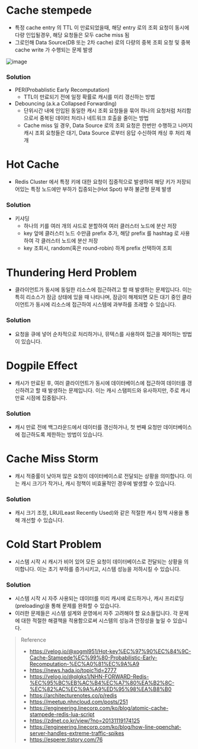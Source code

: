 # Cache stempede
* 특정 cache entry 의 TTL 이 만료되었을때, 해당 entry 로의 조회 요청이 동시에 다량 인입될경우, 해당 요청들은 모두 cache miss 됨
* 그로인해 Data Source(DB 또는 2차 cache) 로의 다량의 중복 조회 요청 및 중복 cache write 가 수행되는 문제 발생

![image](https://github.com/user-attachments/assets/ce8f40ff-9660-47eb-9996-5af963277ca3)

### Solution 
* PER(Probablistic Early Recomputation)
  * TTL이 만료되기 전에 일정 확률로 캐시를 미리 갱신하는 방법 
* Debouncing (a.k.a Collapsed Forwarding)
  * 단위시간 내에 인입된 동일한 캐시 조회 요청들을 묶어 하나의 요청처럼 처리함으로서 중복된 데이터 처리나 네트워크 호출을 줄이는 방법
  * Cache miss 일 경우, Data Source 로의 조회 요청은 한번만 수행하고 나머지 캐시 조회 요청들은 대기, Data Source 로부터 응답 수신하여 캐싱 후 처리 재개


# Hot Cache
* Redis Cluster 에서 특정 키에 대한 요청이 집중적으로 발생하여 해당 키가 저장되어있는 특정 노드에만 부하가 집중되는(Hot Spot) 부하 불균형 문제 발생

### Solution
* 키샤딩
  * 하나의 키를 여러 개의 샤드로 분할하여 여러 클러스터 노드에 분산 저장
  * key 앞에 클러스터 노드 수만큼 prefix 추가, 해당 prefix 를 hashtag 로 사용하여 각 클러스터 노드에 분산 저장
  * key 조회시, random(혹은 round-robin) 하게 prefix 선택하여 조회

# Thundering Herd Problem
* 클라이언트가 동시에 동일한 리소스에 접근하려고 할 때 발생하는 문제입니다. 이는 특히 리소스가 잠금 상태에 있을 때 나타나며, 잠금이 해제되면 모든 대기 중인 클라이언트가 동시에 리소스에 접근하여 시스템에 과부하를 초래할 수 있습니다.

### Solution
* 요청을 큐에 넣어 순차적으로 처리하거나, 뮤텍스를 사용하여 접근을 제어하는 방법이 있습니다. 


# Dogpile Effect
* 캐시가 만료된 후, 여러 클라이언트가 동시에 데이터베이스에 접근하여 데이터를 갱신하려고 할 때 발생하는 문제입니다. 이는 캐시 스탬피드와 유사하지만, 주로 캐시 만료 시점에 집중됩니다.

### Solution
* 캐시 만료 전에 백그라운드에서 데이터를 갱신하거나, 첫 번째 요청만 데이터베이스에 접근하도록 제한하는 방법이 있습니다.


# Cache Miss Storm
* 캐시 적중률이 낮아져 많은 요청이 데이터베이스로 전달되는 상황을 의미합니다. 이는 캐시 크기가 작거나, 캐시 정책이 비효율적인 경우에 발생할 수 있습니다.

### Solution
* 캐시 크기 조정, LRU(Least Recently Used)와 같은 적절한 캐시 정책 사용을 통해 개선할 수 있습니다.


# Cold Start Problem
* 시스템 시작 시 캐시가 비어 있어 모든 요청이 데이터베이스로 전달되는 상황을 의미합니다. 이는 초기 부하를 증가시키고, 시스템 성능을 저하시킬 수 있습니다.

### Solution
* 시스템 시작 시 자주 사용되는 데이터를 미리 캐시에 로드하거나, 캐시 프리로딩(preloading)을 통해 문제를 완화할 수 있습니다. 
* 이러한 문제들은 시스템 설계와 운영에서 자주 고려해야 할 요소들입니다. 각 문제에 대한 적절한 해결책을 적용함으로써 시스템의 성능과 안정성을 높일 수 있습니다.


> Reference
> * https://velog.io/@xogml951/Hot-key%EC%97%90%EC%84%9C-Cache-Stampede%EC%99%80-Probabilistic-Early-Recomputation-%EC%A0%81%EC%9A%A9
> * https://news.hada.io/topic?id=2777
> * https://velog.io/@qlgks1/NHN-FORWARD-Redis-%EC%95%BC%EB%AC%B4%EC%A7%80%EA%B2%8C-%EC%82%AC%EC%9A%A9%ED%95%98%EA%B8%B0
> * https://architecturenotes.co/p/redis
> * https://meetup.nhncloud.com/posts/251
> * https://engineering.linecorp.com/ko/blog/atomic-cache-stampede-redis-lua-script
> * https://zdnet.co.kr/view/?no=20131119174125
> * https://engineering.linecorp.com/ko/blog/how-line-openchat-server-handles-extreme-traffic-spikes
> * https://esperer.tistory.com/76
